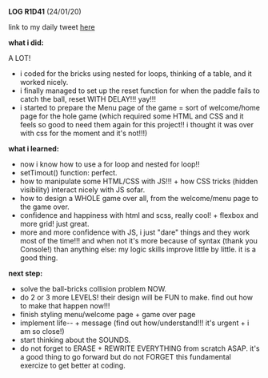 **LOG R1D41** (24/01/20)

link to my daily tweet [here](https://twitter.com/Nightcoder2/status/1220577052564377600)

**what i did:**

A LOT!

- i coded for the bricks using nested for loops, thinking of a table, and it worked nicely.
- i finally managed to set up the reset function for when the paddle fails to catch the ball, reset WITH DELAY!!! yay!!!
- i started to prepare the Menu page of the game = sort of welcome/home page for the hole game (which required some HTML and CSS and it feels so good to need them again for this project!! i thought it was over with css for the moment and it's not!!!)

**what i learned:**

- now i know how to use a for loop and nested for loop!!
- setTimout() function: perfect.
- how to manipulate some HTML/CSS with JS!!! + how CSS tricks (hidden visibility) interact nicely with JS sofar.
- how to design a WHOLE game over all, from the welcome/menu page to the game over.
- confidence and happiness with html and scss, really cool! + flexbox and more grid! just great. 
- more and more confidence with JS, i just "dare" things and they work most of the time!!! and when not it's more because of syntax (thank you Console!) than anything else: my logic skills improve little by little. it is a good thing.

**next step:**
 
 - solve the ball-bricks collision problem NOW.
 - do 2 or 3 more LEVELS! their design will be FUN to make. find out how to make that happen now!!!
 - finish styling menu/welcome page + game over page
 - implement life-- + message (find out how/understand!!! it's urgent + i am so close!)
 - start thinking about the SOUNDS.
 - do not forget to ERASE + REWRITE EVERYTHING from scratch ASAP. it's a good thing to go forward but do not FORGET this fundamental exercize to get better at coding.
